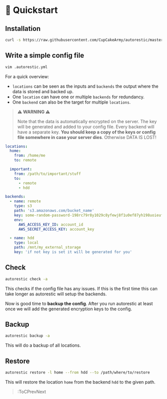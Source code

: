 # 🚀 Quickstart

## Installation

```bash
curl -s https://raw.githubusercontent.com/CupCakeArmy/autorestic/master/install.sh | bash
```

## Write a simple config file

```bash
vim .autorestic.yml
```

For a quick overview:

- `locations` can be seen as the inputs and `backends` the output where the data is stored and backed up.
- One `location` can have one or multiple `backends` for redundancy.
- One `backend` can also be the target for multiple `locations`.

> **⚠️ WARNING ⚠️**
>
> Note that the data is automatically encrypted on the server. The key will be generated and added to your config file. Every backend will have a separate key. **You should keep a copy of the keys or config file somewhere in case your server dies**. Otherwise DATA IS LOST!

```yaml | .autorestic.yml
locations:
  home:
    from: /home/me
    to: remote

  important:
    from: /path/to/important/stuff
    to:
      - remote
      - hdd

backends:
  - name: remote
    type: s3
    path: 's3.amazonaws.com/bucket_name'
    key: some-random-password-198rc79r8y1029c8yfewj8f1u0ef87yh198uoieufy
    env:
      AWS_ACCESS_KEY_ID: account_id
      AWS_SECRET_ACCESS_KEY: account_key

  - name: hdd
    type: local
    path: /mnt/my_external_storage
    key: 'if not key is set it will be generated for you'
```

## Check

```bash
autorestic check -a
```

This checks if the config file has any issues. If this is the first time this can take longer as autorestic will setup the backends.

Now is good time to **backup the config**. After you run autorestic at least once we will add the generated encryption keys to the config.

## Backup

```bash
autorestic backup -a
```

This will do a backup of all locations.

## Restore

```bash
autorestic restore -l home --from hdd --to /path/where/to/restore
```

This will restore the location `home` from the backend `hdd` to the given path.

> :ToCPrevNext
